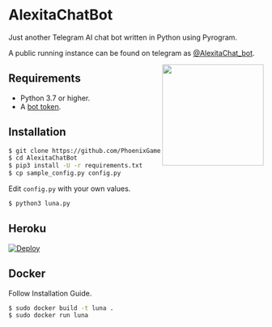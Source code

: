 # AlexitaChatBot
Just another Telegram AI chat bot written in Python using Pyrogram.

A public running instance can be found on telegram as [@AlexitaChat_bot](https://t.me/AlexitaChat_bot).

<img src="https://te.legra.ph/file/4aa47d49eeddd93c5d25e.jpg" width="200" align="right">

## Requirements

- Python 3.7 or higher.
- A [bot token](https://telegram.dog/BotFather).


## Installation

```sh
$ git clone https://github.com/PhoenixGamerz/AlexitaChatBot
$ cd AlexitaChatBot
$ pip3 install -U -r requirements.txt
$ cp sample_config.py config.py
```
Edit `config.py` with your own values.
```sh
$ python3 luna.py
```


## Heroku

[![Deploy](https://www.herokucdn.com/deploy/button.svg)](https://heroku.com/deploy?template=https://github.com/PhoenixGamerz/AlexitaChatBot/tree/master)


## Docker

Follow Installation Guide.
```sh
$ sudo docker build -t luna .
$ sudo docker run luna
```
